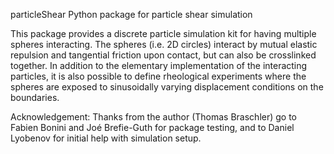 particleShear
Python package for particle shear simulation

This package provides a discrete particle simulation kit for having multiple spheres interacting. The spheres (i.e. 2D circles) interact by mutual elastic repulsion and tangential friction upon contact, but can also be crosslinked together. In addition to the elementary implementation of the interacting particles, it is also possible to define rheological experiments where the spheres are exposed to sinusoidally varying displacement conditions on the boundaries.

Acknowledgement: Thanks from the author (Thomas Braschler) go to Fabien Bonini and Joé Brefie-Guth for package testing, and to Daniel Lyobenov for initial help with simulation setup.
